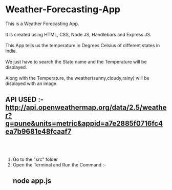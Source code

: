 # Weather-Forecasting-App

This is a Weather Forecasting App.
<br>
<br>
It is created using HTML, CSS, Node JS, Handlebars and Express JS.
<br>
<br>
This App tells us the temperature in Degrees Celsius of different states in India.
<br>
<br>
We just have to search the State name and the Temperature will be displayed.
<br>
<br>
Along with the Temperature, the weather(sunny,cloudy,rainy) will be displayed with an image.

## API USED :- http://api.openweathermap.org/data/2.5/weather?q=pune&units=metric&appid=a7e2885f0716fc4ea7b9681e48fcaaf7

<br><br>

1) Go to the "src" folder
2) Open the Terminal and Run the Command :-
   ## node app.js
